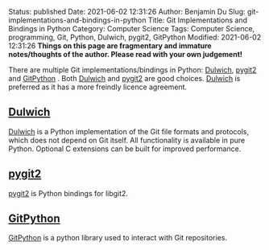 Status: published
Date: 2021-06-02 12:31:26
Author: Benjamin Du
Slug: git-implementations-and-bindings-in-python
Title: Git Implementations and Bindings in Python
Category: Computer Science
Tags: Computer Science, programming, Git, Python, Dulwich, pygit2, GitPython 
Modified: 2021-06-02 12:31:26
**Things on this page are fragmentary and immature notes/thoughts of the author. Please read with your own judgement!**

There are multiple Git implementations/bindings in Python:
[Dulwich](https://github.com/dulwich/dulwich),
[pygit2](https://github.com/libgit2/pygit2)
and
[GitPython](https://github.com/gitpython-developers/GitPython)
.
Both 
[Dulwich](https://github.com/dulwich/dulwich)
and
[pygit2](https://github.com/libgit2/pygit2)
are good choices.
[Dulwich](https://github.com/dulwich/dulwich)
is preferred as it has a more freindly licence agreement.

## [Dulwich](https://github.com/dulwich/dulwich)
[Dulwich](https://github.com/dulwich/dulwich)
is a Python implementation of the Git file formats and protocols, which does not depend on Git itself.
All functionality is available in pure Python. Optional C extensions can be built for improved performance.

## [pygit2](https://github.com/libgit2/pygit2)
[pygit2](https://github.com/libgit2/pygit2)
is Python bindings for libgit2.

## [GitPython](https://github.com/gitpython-developers/GitPython)
[GitPython](https://github.com/gitpython-developers/GitPython)
is a python library used to interact with Git repositories.
